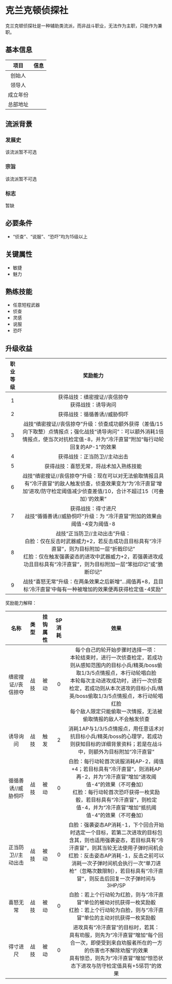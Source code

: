 # 克兰克顿侦探社

克兰克顿侦探社是一种辅助类流派，而非战斗职业，无法作为主职，只能作为兼职。

## 基本信息

项目|信息
:--:|:--:
创始人|
领导人|
成立年份|
总部地址|

## 流派背景

### 发展史

该流派暂不可选

### 宗旨

该流派暂不可选

### 标志

暂缺

## 必要条件

* “侦查”、“说服”、“恐吓”均为15级以上

## 关键属性

* 敏捷
* 魅力

## 熟练技能

* 任意短程武器
* 侦查
* 灵感
* 说服
* 恐吓

## 升级收益

职业等级|奖励能力
:--:|:--:
1|获得战技：缜密搜证//丧信掠夺<br>获得战技：诱导询问
2|获得战技：循循善诱//威胁恫吓
3|战技“缜密搜证//丧信掠夺”升级：侦查成功额外获得（差值/15向下取整）点情报点；强化战技“诱导询问”：可以额外消耗1倍情报点，使当次对抗检定值-8，并为“冷汗直冒”附加“每行动轮回复的AP-1”的效果
4|获得战技：正当防卫//主动出击
5|获得战技：喜怒无常，将战术加入熟练技能
6|战技“缜密搜证//丧信掠夺”升级：现在可以对无法偷取情报且具有“冷汗直冒”的敌人触发侦查，侦查效果变为“为‘冷汗直冒’增加‘进攻/防守检定阈值减少侦查差值/10，合计不超过15（可叠加）’的效果”
7|获得战技：得寸进尺<br>战技“循循善诱//威胁恫吓”升级：为 “冷汗直冒”附加的效果由阈值-4变为阈值-8
8|战技“正当防卫//主动出击”升级：<br>白脸：仅在反击时武器威力+2，若反击成功且目标具有“冷汗直冒”，则为目标附加一层“折戟印记”<br>红脸：仅在触发强袭姿态的进攻中武器威力+2，若强袭进攻成功且目标具有“冷汗直冒”，则为目标附加一层“笨拙印记”或“脆断印记”
9|战技“喜怒无常”升级：在两条效果之后新增“…阈值再+8，且目标‘冷汗直冒’中每有一种被增加的效果便再获得检定值-4奖励”

奖励能力解释：

名称|类型|挂钩属性|SP消耗|效果
:--:|:--:|:--:|:--:|:--:
缜密搜证//丧信掠夺|战技|被动|0|每个自己的轮开始步骤时选择一项：<br>本轮结束时，进行一次侦查检定，若成功则从感知范围内的目标小兵/精英/boss偷取1/3/5点情报点，本行动轮唱白脸<br>本轮每次主动进攻成功时，进行一次侦查检定，若成功则从本次进攻的目标小兵/精英/boss偷取1/3/5点情报点，本行动轮唱红脸<br>每个敌人限定只能偷取一次情报，无法被偷取情报的敌人不会触发侦查
诱导询问|战技|触发|2|消耗1AP与1/3/5点情报点，用任意话术对抗目标小兵/精英/boss的心理学，若成功则获知目标的详细背景资料；若是在战斗中，则额外为目标附加“冷汗直冒”
循循善诱//威胁恫吓|战技|被动|0|白脸：每行动轮首次说服消耗AP-2，阈值+4；若目标具有“冷汗直冒”，则消耗AP再-2，并为“冷汗直冒”增加“进攻阈值-4”的效果（不可叠加）<br>红脸：每行动轮首次恐吓获得一枚奖励骰，若目标具有“冷汗直冒”，则检定值-4，并为“冷汗直冒”增加“抵抗阈值-4”的效果（不可叠加）
正当防卫//主动出击|战技|被动|0|白脸：强袭姿态AP消耗-1，下个回合开始时选定一个目标，若第二次进攻的目标包含其，则也适用强袭姿态，若目标具有“冷汗直冒”，则其当轮无法使用子弹时间机会<br>红脸：反击姿态AP消耗-1，反击之前可以消耗一次子弹时间机会执行一次“单刀进枪”（忽略次数限制），若目标具有“冷汗直冒”，则反击后回复一次子弹时间与3HP/SP
喜怒无常|战技|被动|0|白脸：若上个行动轮为红脸，则与“冷汗直冒”单位的被动对抗获得一枚奖励骰<br>红脸：若上个行动轮为白脸，则与“冷汗直冒”单位的主动对抗获得一枚奖励骰
得寸进尺|战技|被动|0|进攻具有“冷汗直冒”的目标时，若其：<br>具有劝服，则先为“冷汗直冒”增加“每个回合一次，即使受到来自劝服者所在的一方的伤害也不解除劝服”的效果<br>具有惊恐，则先为“冷汗直冒”增加“惊恐状态下进攻与防守检定值具有+5惩罚”的效果